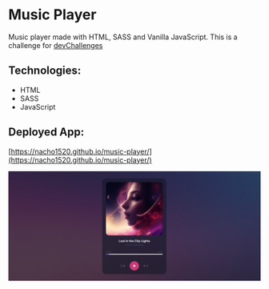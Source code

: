 # Music Player

Music player made with HTML, SASS and Vanilla JavaScript. This is a challenge for [devChallenges](https://devchallenges.io/)

## Technologies:

* HTML
* SASS
* JavaScript

## Deployed App:

[https://nacho1520.github.io/music-player/](https://nacho1520.github.io/music-player/)

![Screenshot](https://github.com/nacho1520/music-player/blob/main/public/shot.png)